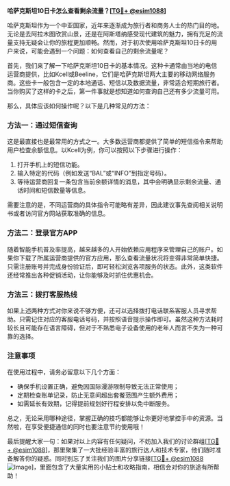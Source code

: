 **哈萨克斯坦10日卡怎么查看剩余流量？[[TG💪+ @esim1088](https://t.me/s/esim1088)]**

哈萨克斯坦作为一个中亚国家，近年来逐渐成为旅行者和商务人士的热门目的地。无论是去阿拉木图欣赏山景，还是在阿斯塔纳感受现代建筑的魅力，拥有充足的流量支持无疑会让你的旅程更加顺畅。然而，对于初次使用哈萨克斯坦10日卡的用户来说，可能会遇到一个问题：如何查看自己的剩余流量呢？

首先，我们来了解一下哈萨克斯坦10日卡的基本情况。这种卡通常由当地的电信运营商提供，比如Kcell或Beeline，它们是哈萨克斯坦两大主要的移动网络服务商。这些卡一般包含一定的本地通话、短信以及数据流量，非常适合短期旅行者。当你购买了这样的卡之后，第一件事就是想知道如何查询自己还有多少流量可用。

那么，具体应该如何操作呢？以下是几种常见的方法：

### 方法一：通过短信查询

这是最直接也是最常用的方式之一。大多数运营商都提供了简单的短信指令来帮助用户检查余额信息。以Kcell为例，你可以按照以下步骤进行操作：

1. 打开手机上的短信功能。
2. 输入特定的代码（例如发送“BAL”或“INFO”到指定号码）。
3. 等待运营商回复一条包含当前余额详情的消息，其中会明确显示剩余流量、通话时间和短信数量等信息。

需要注意的是，不同运营商的具体指令可能略有差异，因此建议事先查阅相关说明书或者访问官方网站获取准确的信息。

### 方法二：登录官方APP

随着智能手机普及率提高，越来越多的人开始依赖应用程序来管理自己的账户。如果你下载了所属运营商提供的官方应用，那么查看流量状况将变得非常简单快捷。只需注册账号并完成身份验证后，即可轻松浏览各项服务的状态。此外，这类软件还经常推出各种促销活动，让你能够及时抓住优惠机会。

### 方法三：拨打客服热线

如果上述两种方式对你来说不够方便，还可以选择拨打电话联系客服人员寻求帮助。只需记住对应的客服电话号码，并按照语音提示操作即可。虽然这种方法耗时较长且可能存在语言障碍，但对于不熟悉电子设备使用的老年人而言不失为一种可靠的选择。

### 注意事项

在使用过程中，请务必留意以下几个方面：
- 确保手机设置正确，避免因国际漫游限制导致无法正常使用；
- 定期检查账单记录，防止无意间超出套餐范围产生额外费用；
- 如需延长有效期，记得提前规划好行程安排以免中断服务。

总之，无论采用哪种途径，掌握正确的技巧都能够让你更好地掌控手中的资源。当然啦，在享受便捷通信的同时也要注意节约使用哦！

最后提醒大家一句：如果对以上内容有任何疑问，不妨加入我们的讨论群组[[TG💪+ @esim1088](https://t.me/s/esim1088)]，那里聚集了一大批经验丰富的旅行达人和技术专家，他们随时准备解答你的疑惑。同时别忘了关注我们的图片分享链接[[TG💪+ @esim1088](https://t.me/s/esim1088) ![Image](https://i.postimg.cc/4NQfJmqS/Snipaste-2025-05-13-00-14-12.png)]，里面包含了大量实用的小贴士和攻略指南，相信会对你的旅途有所帮助！